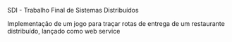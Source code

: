 SDI - Trabalho Final de Sistemas Distribuídos

Implementação de um jogo para traçar rotas de entrega de um restaurante distribuído, lançado como web service 
